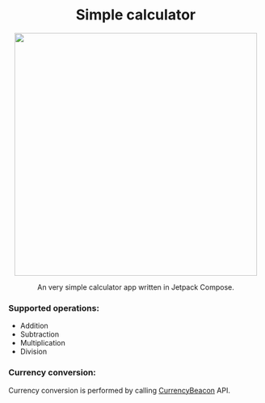 # <div align="center">Simple calculator</div>
<div align="center"><img src="https://i.imgur.com/jJhoVbk.png" height="480"></div>
<div align="center"><p>An very simple calculator app written in Jetpack Compose.</p></div>

### Supported operations:
- Addition
- Subtraction
- Multiplication
- Division

### Currency conversion:
Currency conversion is performed by calling [CurrencyBeacon](https://currencybeacon.com/) API.